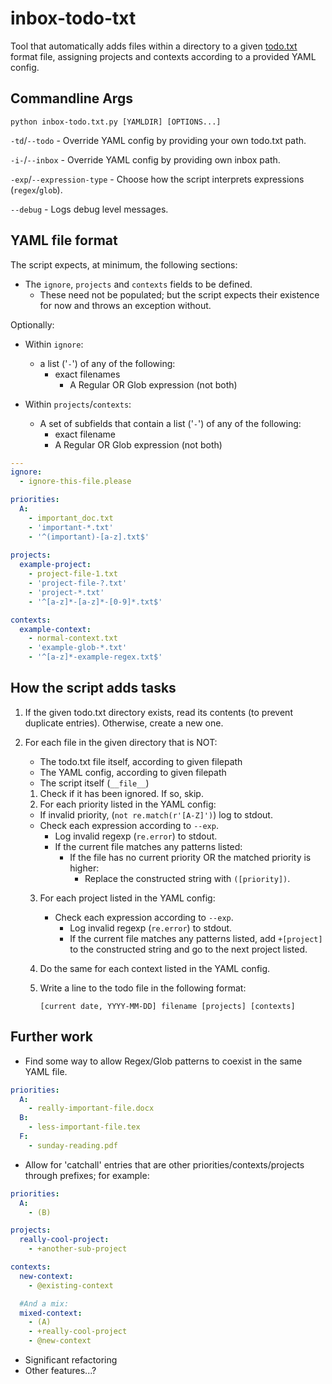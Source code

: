 # inbox-todo-txt

Tool that automatically adds files within a directory to a given [todo.txt](https://github.com/todotxt/todo.txt) format file, assigning projects and contexts according to a provided YAML config.

## Commandline Args

`python inbox-todo.txt.py [YAMLDIR] [OPTIONS...]`

`-td`/`--todo` - Override YAML config by providing your own todo.txt path.

`-i-`/`--inbox` - Override YAML config by providing own inbox path.

`-exp`/`--expression-type` - Choose how the script interprets expressions (`regex`/`glob`).

`--debug` - Logs debug level messages.

## YAML file format

The script expects, at minimum, the following sections:

- The `ignore`, `projects` and `contexts` fields to be defined.
  - These need not be populated; but the script expects their existence for now and throws an exception without.

Optionally:

- Within `ignore`:
  - a list ('`-`') of any of the following:
    - exact filenames
      - A Regular OR Glob expression (not both)

- Within `projects`/`contexts`:
  - A set of subfields that contain a list ('`-`') of any of the following:
    - exact filename
    - A Regular OR Glob expression (not both)
  
```yaml
---
ignore:
  - ignore-this-file.please

priorities:
  A:
    - important_doc.txt
    - 'important-*.txt'
    - '^(important)-[a-z].txt$'
    
projects:
  example-project:
    - project-file-1.txt
    - 'project-file-?.txt'
    - 'project-*.txt'
    - '^[a-z]*-[a-z]*-[0-9]*.txt$'

contexts:
  example-context:
    - normal-context.txt
    - 'example-glob-*.txt'
    - '^[a-z]*-example-regex.txt$'
```

## How the script adds tasks

1. If the given todo.txt directory exists, read its contents (to prevent duplicate entries). Otherwise, create a new one.
2. For each file in the given directory that is NOT:

    - The todo.txt file itself, according to given filepath
    - The YAML config, according to given filepath
    - The script itself (`__file__`)

    1. Check if it has been ignored. If so, skip.
    2. For each priority listed in the YAML config:
      - If invalid priority, (`not re.match(r'[A-Z]')`) log to stdout.
      - Check each expression according to `--exp`.
        - Log invalid regexp (`re.error`) to stdout.
        - If the current file matches any patterns listed:
          - If the file has no current priority OR the matched priority is higher:
            - Replace the constructed string with `([priority])`.
        
    3. For each project listed in the YAML config:

       - Check each expression according to `--exp`.
         - Log invalid regexp (`re.error`) to stdout.
         - If the current file matches any patterns listed, add `+[project]` to the constructed string and go to the next project listed.
    4. Do the same for each context listed in the YAML config.
    5. Write a line to the todo file in the following format:

       `[current date, YYYY-MM-DD] filename [projects] [contexts]`

## Further work

- Find some way to allow Regex/Glob patterns to coexist in the same YAML file.

```yaml
priorities:
  A:
    - really-important-file.docx
  B:
    - less-important-file.tex
  F:
    - sunday-reading.pdf
```
  
- Allow for 'catchall' entries that are other priorities/contexts/projects through prefixes; for example:

```yaml
priorities:
  A:
    - (B)

projects:
  really-cool-project:
    - +another-sub-project

contexts:
  new-context:
    - @existing-context

  #And a mix:
  mixed-context:
    - (A)
    - +really-cool-project
    - @new-context
```

- Significant refactoring
- Other features...?
